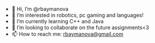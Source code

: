  - 👋 Hi, I’m @rbaymanova
- 👀 I’m interested in robotics, pc gaming and languages!
- 🌱 I’m currently learning C++ and Java
- 💞️ I’m looking to collaborate on the future assignments<3
- 📫 How to reach me: rbaymanova@gmail.com
  
<!---
rbaymanova/rbaymanova is a ✨ special ✨ repository because its `README.md` (this file) appears on your GitHub profile.
You can click the Preview link to take a look at your changes.
--->
